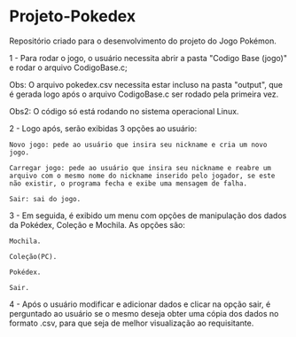 # Projeto-Pokedex
Repositório criado para o desenvolvimento do projeto do Jogo Pokémon.

1 - Para rodar o jogo, o usuário necessita abrir a pasta "Codigo Base (jogo)" e rodar o arquivo CodigoBase.c;

Obs: O arquivo pokedex.csv necessita estar incluso na pasta "output", que é gerada logo após o arquivo CodigoBase.c ser rodado pela primeira vez.

Obs2: O código só está rodando no sistema operacional Linux.

2 - Logo após, serão exibidas 3 opções ao usuário:

    Novo jogo: pede ao usuário que insira seu nickname e cria um novo jogo.

    Carregar jogo: pede ao usuário que insira seu nickname e reabre um arquivo com o mesmo nome do nickname inserido pelo jogador, se este não existir, o programa fecha e exibe uma mensagem de falha.

    Sair: sai do jogo.

3 - Em seguida, é exibido um menu com opções de manipulação dos dados da Pokédex, Coleção e Mochila. As opções são:

    Mochila.

    Coleção(PC).

    Pokédex.

    Sair.

4 - Após o usuário modificar e adicionar dados e clicar na opção sair, é perguntado ao usuário se o mesmo deseja obter uma cópia dos dados no formato .csv, para que seja de melhor visualização ao requisitante.
